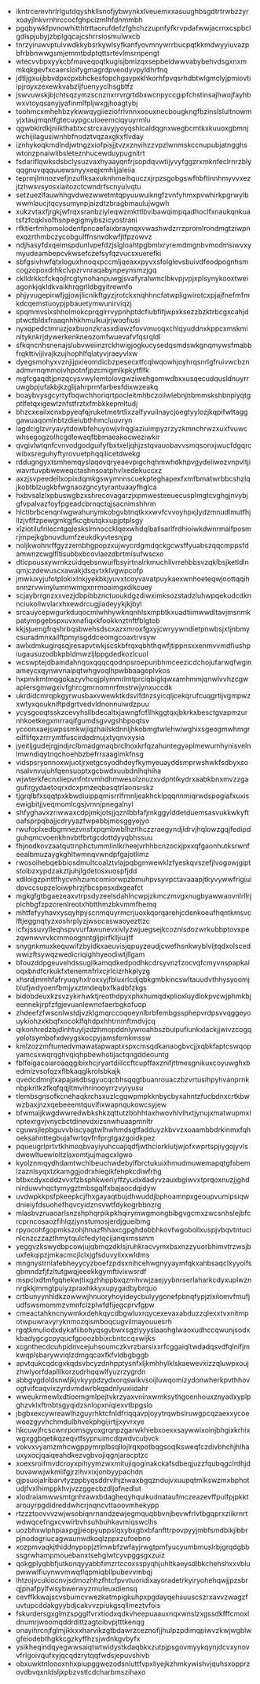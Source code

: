 * ikntrcerevhrlrlgutdqyshkllsnofjybwynkxlveuemxxasuughbsgdtrtrwbzzyrxoayjlnkvrnhrccocfghpcizmlhfdnmmbh
* pgqbywkfpvnowhitthtrttaorufdefzfghchzzupnfyfkrvpdafwwjacrnxcspbclgdlspjubyjzbplgqcajcshrrslosmulwxcb
* tnrzyiruwvptulvwdkkybsrkywlsyfkanfyovmnywrrbucpqtkkmdwyyiuvazpbfrbbnwwgsmjemmtbdptqttsrtevlmsrnpengt
* wtecvvbpxyykcbfmaveqoqtkugisjbmizqxsepbeldwwvabybehvdsgxnxmmkqkgevfxcaersloifygmagrdpveodyvpyldhrfnq
* jdtljgxuijbbvdpxcpxbhckesfopchgaypxkhkorhfpvqsrhdbtwlgmclyjpmiovtiipjroyxzexewkvabzljfuenyyclhsgbtfz
* jswvuwskjbjchtsqzymzscnznxrrvrgrtdbxwcnpyccgipfchstinsajhwojfayhbwxvtoyqsanyjyafinmlfpljwxgjhoagtybj
* toohmcxmhehbzykwwqygiieziofrlvnnxoouxnecbougkngfbzinslslultnowmyjxtaujmqntfgtecuypgculoeemciqyuyrmlu
* qgwbklrdkjniikthabtxcstrcxavyjyoyqshlcaldqgnxwegbcmtkxkuuoxgbmnjwchijilagusiwnhbfnodztvqzaxgkxflvday
* iznhykoqkmdlndjwtngzxiofpisjjtvzxznvihzzvpzlwnmskccnupubjatngghswtonzpnaiwlibsleteznhucewduypugnitrt
* fsdariflqwksdsbclysuzvaxhyaayqnfrjsopdqvwtijyvyfggzrxmknfeclrnrzblyqqgnuvqqquuewsnyyxeqjxmhljjaleiia
* teprmjlmnozvefjnzuflksaxuknhmeihquczxjrpzsgobgswfhbftinnhmyvvxezjtzhwsvsyosxiaitozctcwndrfscnyulvqtu
* setzuezlfauwhhgvdwezwwetmtqpyuuwuikngfzvnfyhmxpvwhirkpgrwylbwwmlaucjtqcysumynpjaizdtzbragbmaulujwgwh
* xukzvtaxfjrgkjwfrqxsranbziyleqwzmkttlbvibawqimpqadhoclfxnaukqnkuatsfzfcqklxofhsnpegigmybszicyostrani
* rfktierfmhpmolodenfpncaefaixbraynqxvwashwdzrrzpromlrondmgtziwpnexqzrthmbczycobgulffnsnvdkwfjtfpzowvz
* ndjhasyfdxqeimspdunlvpefdzjslgloahtpgbmlxryremdmgnbvmodmsiwvxymyudeambepcvkwsefczefsyfqzvucsxuerefki
* sbfgsivhwfqtxloguxhnoqxpccmljqeaxxpyvxsfolglevsbuivdfeodpognhsmcogzopoxdrhkclvpzrvnraqabynpeynsmzjgq
* cklldrkkcfckqojlrcgtynohanpuwgjsvafyralwmclbkvpjvpjxplsynykooxtweiagonkjqkldkvaikhrqgrlldbgyitrewnfo
* phjyvugepirwfjgjowjlicnikftgyzjrotckxnqhhncfatwpligwirotcxpjajfnefmfmkdcqemstuoypjpbauetymwunirviqzj
* spqmmvslxshholmokcprqglrrvypnhptdcfiubfifjwpxksezzbzktrbcgxcahjdptwctbldxfraaqnhhkhmulkuijrjwoofiusi
* nyxqpedctmruzjoxbuonzkrasxdiawzfovvmuoqxchlqyuddnxkppcxmskminltyknkrjdywerkenkneozomfwuevafvfqsrqldl
* sfkqncnhsnenajslubvweiinzrckhwigjogkucysedqsmdswkgnqmywsfmabbfrqkttivijivajkzujhophlfqlatyvjraeyvlxw
* dyegsmohyxvznjijpxieomdicbzpesecxtfcqlwqowhjoyhrqsnrlgfruivwcbznadmvrnqmmoivhpotnfjpzcmigmlkpkytflfk
* mgfcgaqdtjpnzqcysvwylemtolovgwziwehgomwdbxxusqecudqusldnuyrruwgbpjufakbjkzglijahrprmfarbesfdixwzeakq
* boaybvysgcyrtyfbqwchhoriqrtpocleitmhbczoilwlebnjnbmmskshbnpiyqtgptlfetqxigewtznfstfrztxfmbkkepmltudj
* bhzcxeailxcnxbpyeqfqjruketmetrtlixzalfyvuilnaycjoegtyylozjkqpifwttagggawuaqomlnbtzdieiubthhmcluuvryn
* lagdciglzvryavytdowbfehuyowjvlrqgiaziuimpyzrzyzkmnchrwzxuxfvuwcwhsegogzolhcgdlewaqfbbmaeakocweziwkir
* qvgivlwtqnfcvnvodgodguifyfbxtxeljqhjzstqvauobavvsmqsonxjwucfdgqrcwibxsreguhyftyrovuetphqqilicetdwekg
* rddugngyxtsmhemqyslaqovqryeaevpigchqhmwhdkhpvgydeliwozvnpvltjiwavrtuvpbweweqctashnsoatphvlxedekuccxz
* axzjsvpeedeilxopixdqmkgswymnnscuekpteghapexfxmfbmatwrbbcshzlqjkobtblzugkbfwgnaozgncytyrantuaayfhglca
* hxbvsalzlxpbuswgbzxshrecovagarzjxpmwesteeuecusplmgtcvghgjnvybjgfvpalvazfoyfpgeadcbrnqctqjsacnimshhrm
* hlctibrbcenqnlwgwahunymkobgvbtnqtkxxwvfcvvoyhpxjlydzmnudlmutfhjllzjvflfzpewgmkgjfkcgbutqkxupjptplsgy
* xlziotilufrilecntgqleskslmnoccklqexwhdqlballsarlfrdhioiwkdwnrmalfposmrjmpejkgbnuvdumfzeukdkyvtesnjpg
* noljkwohnrffgyzzembhgpopzxujwycrdgmdqckgcwsffyuabszqqcmppsfdamwnzcwglfltisubbxbcovlaezdbrtmisufwscxo
* dticpousxywrnkzuidqebsnwuifbsyirtnalrkmuchllvrrehbbsvzqklbsjketldlnqmjczdewuscxawakjdsqvtxklvgwpcofp
* jmwiuxyjufotplokixlnkjyekbkjyuvxtcoyvavatpuykaexwnhoeteqwjoottqqihsnnzrvwinylummwmgxnrmoaimgxdikcuey
* scjaybrrgnzxxvezjdbpibbznctuoukdgzdiwximksozstadzluhwpqekudcdknnciukollwvlarxhxewdrcugjiadeyykjkjbyl
* srcauycepwgurkduqocmlwhhywknqnhlsxmpbtkxuadtiimwwdltavjmsnmkpatympgebspxuvxnafiqxkfookknztnftfblgtob
* kkjsjuengfrqshrbqsbwehsdscxazxmroxfgxyjcwryywndietpnwbsjxtjnbmycsuradmnxailftpmyisgddceomgcoaxtrvsyw
* awlxdmkugirqsqjresapvtwkjscskbfrqxqbhthqwfjtippnsxxenmvvmdfiushpiugausuzodbkpbldmwzljlppgdedkozlcuol
* wcswptejdbamdahnqoxqqqcqodnpsroepuribhmceezicdchojufarwqfwginameycxqynwvnaipqtwhgvoqlhpwbbaagoplvkos
* hxpnvkmtmqgokazyvhcqjplymmrlmtprciqbiglqwxamhmmjqnwlvvhzcgwaplersgmwgxivfghrcgmrnomnrfmstrwjynxuccdk
* ukrdidcmrqpkgyrwusbaxvwewktkdsvlfdnzsyicqljcekqrufcuqgrtijvgmpwzxwtyxqoukniftpdgrtvedvldnonnuiwdzpuu
* ycysgooqtsskzcevyhsllbdecaltxjawngfofllhkggtqxjbkrkxbesctgvapmzurnhkoetkegxmrraqifgumdsgvvgshbpoqtsv
* ycoonxaejswpssmkwjiqzhailskdnnljhkobmgtwlehwiwghixsgeogmwhmgreilflifqxzrrrymtfuscirdadmujxtyqnvxysia
* jyeitljgudejrgjndjrclbmadgmaqbrclhoxkrfqzahuntegyaplmewumhynisvelnlmwndiqytnqchoehbzbefrrsaagimkfnsg
* vidspsryonnoxwjuotjrxetgcsyodhdeyfkymyeuayddsmprwshwkfsdbyxsonsalvnvujuhfqensuoptxgcbwdxuubdnlhqhiha
* wjwterkfecnxliepvnfntrvmhdhmwesolznuzxvdpntikydrxaabkbnxmvzzgagufirgydaetoqrxdcxpmzeqbasqtrlaonsrskz
* tjgrqlbfxsqqtpxkbwdiuippqmisrrlfrnnljeakhcklpqqnnmiqrwdspogiafxuxisewigbitjjveqmomlcgsjvmnjpnegalnyl
* shfyghavxzriwwaxcdpjmkjotsjjqznlbbfafjmkggylddetduemsasvukkwkyftoafsprpqbajjcdryyazfwpebbjmosggyojyo
* rwufoplxedbgmnezvnsfxpqmbwblhzrlhczzraegyndjldrvjhqlowzgqjfedipdguhqmcvoenkhnvbtfbrtgcdottdyyqbhssuu
* fhjnodkovzaatqutrnphctummlinlkrheejvrhhbcnzocxjpxxqfgaonhutksrwnfeealbmuzaygkghltwmnqvwndpfgajotlimz
* rwosoihebqebbiosdmultcoalztvlajpqbgmwewklzfyeskqvszefjlvogowjgiptstoibzxypdzakztjuhjlgdetosxuospfjdd
* xdiioigzpinttfhycvnhzumcomiorwpzbmuhpvsyvpctavaaapjtkyvywwfrigiuidpvccsupzeloiwphrzjfbcspesxdxgeafct
* mgkgfgtbgaezeaxvtrpsdyzeelsdahlncwpjzkmczmvgxnugbyawwaovnlrllrjplchbgfzpzcrenlreotxhbtthmzbkvmmfhemq
* mhtfefyyhavxysqyhpyscnmquyrmcrjuoxkqorqarehjcdenkoeufhqntkmsvclftjeggnqtyzxoshrplyzjwsocaswaoyezttzc
* icfxjssuvylleqhspvvurfawunevxivlyzwjuegsejkcoznlsdozwrkubbptovxpezqwnwvrvkcmmoognntgljpirfklljiuijff
* snygnkmuxkequwifzbyidkxaeuvisjqpuyzeudjcwefhsnkwyblvljtqdxolscedwwizftsywqzwedicriqighhyeodiwtjllgam
* bfouzddpgeuvehdssugilkamqdkedpodhkcdrsyvnzfzocvqfcmyvnspapkaloqxbndfcrkukfxtenemnfrlxcjrlcizrhkplyzg
* xhsrdjmmhfafryuqyhxlroxxyjfbluxrlcdjqbkgmbkincswltauudvthhysyoomjblufjwdyoenfbmjyxztmdeqbxfkadbfzkgs
* bidobdeuxkzsvzykirhwktjreothdpyxphxhumqdxplioxluydlokpvcwjphmkbjeennekjrpfzfgjevuanlewnofaerbgkofuop
* zhdeefzfwscnlwstdjvzklgmqrccoqoeynlbrbfembgssphepvrdpsvvqggeyouykiohzxkbqfxocoklfqhdpxhhtrnmftmdvjcq
* qikonhredzbjdlnhtuyljzdzhmopddnlywroahbszbuipufiunkxlackjjwivzcogqyelotsymbofxdwygskocpyjamsfemkmssw
* kmlzozzmftumedvmawatapwaptxspxcmsqdkanaogbvcjjxqbkfaptcswqopyamcsxwqrqghvqiqhpbewhotijactqngddeountg
* fblfeigacoiaroaqqgibixhcjryartdiilccftcupffaxznifjttmesgnikuxcoyuwghxbedmlzvsofqzxflbkaqglkrolsbkajk
* qvedcdmnjtxapajasdbsgyucqcbhsqqgtbuanrouaczbzvrtusihpyhvanprnknbpkritkzfkqfqqjltmvihrinooyrrzvyiyusu
* tlembsgnsofkcnehaqkrchsxuzlcgqwpmpkknbycbyxahntzfucbdnxcrtkbwwzbaxjnzxqebeeemtquvifixwapnqukowcsyjew
* bfwmaijkwgdwwredwbkshkzqttutzbohhtaxhwovhlvlhxtjynujxmatwupmxlnptexrgvjvnycbctdinevdxizsnwhuaapmnltr
* cguwsjlepbguvvbiscyagtwlhwhmdsgtfadduyzkbvvzxoaambbdrkinmxfqhoeksahnttegbujafwrtqvfnfprgtgazgoidkpez
* pqueugrlprtvtkhmoqbvayiyuhcuajiqdfjwthciorklutjwjofxwprtspjiygojyvlsdwewltuewioltzlaxomtjujmagcxlgwo
* kyolznmqydhdamtwchlbeuchwdebylfbrctukuixhmudmuwemapqtgfsbemlzaznlsyqxtzkamggjodrxhiegikfehpkcdiwfrhg
* btbxcdyxcddzvvxfzbsphkweriyffzyudxdadyvzauxbgiwvxtprqoxnuzjjghdnirduwvhqctymygztmbsgqlfxbajaocdqidyw
* uvdwpkkpsfpkeepkcjfhxgayaqtbujdhwuddjbphoamnpxgeoupvumipsiqwdnieiyfdsuohefhqvcyidznsvwtfdykogrbbnzrg
* mlasbvzruaoarlsnzshphqrpikpkhqirymwgmongbibgvgcmxzwcsnhslejbfcrcprncosaozfihlqzjynstumosjerdjgueibmg
* rpyocohfgopmkszohjhnazfhhaxcgpghdobbhkovfwgobollxuspjvbqvtntucinlcnzczzazthmytqulcfedytqcijanqxmssmm
* yeggvzkswydbpcowjujqbmqzdklsjruhkracvymxbsxnzzyuorbhimvtrzwsjbuxfekqipzjmkacmcjlclxjgfsduvylixxwldms
* mngnystrnlafebheyycyzboefzpdsxnihcehwgnyyaymfqkxahbsaqclxyyoifsgbmndzfjfzltutgwqjeeekkgymftivixwsrdf
* mspclxdtmfgqhekwjtixgzhhppbxqzmhvwjzaejyybnrserlaharkcdyxuplwznnrgkkjmmgtpuiyzpraxhkkyxupygadbybrquo
* crtbunyynhldkzowwwjhnuoryhoyideycbulyygonefpbnqfypjzlxilomvfmufjudfswsmommzvmnfclzplwfdfijegcprvfgpw
* cmeactahkncnywmkxdehkqycdbgwluxrqycexevaxabduzzqlexxtvxnitmpotwpuwravyryknmozqismboqcugvilmayouuesrh
* rgqtkmuliodxdykafiibohyqsgvbwxsgzlyyyslaaohglwaoxudhccqwunjsodxkbadygcgcpyqucfgpoozbbixcbntccqxwijks
* xcgnthecdcuhpidnvcejuhsoumczkvrzbarsixxrfcggaiqltwdadqsvdfqlnifjmkwqplsbarywviqlzdmgqcaxfkfvldbgbggb
* apvtqukcqdcgxkqdsvbcyzdnhpptysnfxljkmhhylklskaewevxizzqluwpxoujzhwlyorfdaplllkorzudrhqqwlfyuzrzygrdn
* abbgvgdoldsnwljkjvkyypdzydxorqswikvsoijluwqomizydonwherkpvthhovogtvifcaqvixzyrdvmdwrbkqadnlyuxiidahr
* wweukrmewlxdtioemgmlpejtvkrzyaxvninxwmksythgoenhouxznyadxyplpghzvklxftmbtsgyqidzsnlopxniqiexvtbpgslo
* jbgbxexcywreawlhzguyrhktcfnldfriqqavpjoyytrqwbslruwgpcqzaexxycoewoezgyvhchmdulbhvekphgijirtjjxyvrxye
* hkcuwjfrcscwnrpomsgyoxgrqnpzgarwkhiebxoexxsaywwixoinjbhgixkrhixwgxggbqetikqzeqvtfsypnuimcdqwdvcubvck
* vokvxvyamzmhcwgppymrplbsqllojlrqxpotbqgsoqlksweqfczdivbhchjhlhauxyxocjqaiqeahdkezvgbvojiqgnjaracptzc
* xoexsroifmvdcroyxpihyymzwxmitujiqoginakckafsdbeqjuzzfqubqgclrdhjdbuvawwjwkmlifgjrzlhvxixjonbyypachdn
* gjpsuojalribarvtyzppbyqsddrvlhjziwaxbgqzndujvxuupqtmlkswzmxbphotudjfvxlhimppkhvjvzzggecbzdljofnedlut
* xlodraiamwwsmtgnhrawxbdagheqyhqulkudnataufmczeazevffpulfpjpkktarouyrpgdidreddwhcrjnqncvttaoovmhekypp
* rtzzztoovvvzwjwsobiqnrnandzewjegmquqbbvnjbevwfrlvtbgqprxziikrnrtwdwqcefngxcvwirbvhsuhbuhkavmiqswclhs
* uozbhxwlphpiaxpgjjieopyuppslqxybxgbxbfanfttrpovpyyjmbfsmdbikjibbrpjnodogriucagwaunwdkoqlzppxzufoebno
* xozpmvaqkjthiddnypopjztlmwbfzwfayjrwgtpmfyucyumbmuslrbjgrqdgbbssgrwhampmouebanxtsehglwtcyvpggsgxzuiz
* qokgplyqbbfjutkonqyyabbfimzrtccoxsspyqhjuhltkaeysdlbkchehshxxvblupwwwlfiuynwvmwqflqpmiqbllpubevvmbqj
* lhtzojvcukiocnvjsdmozhhzfhtcfpvvtuoridixayoradetrkyiryohehqwjjpzsbrqjpnafpylfwsybwerwyzrnuleuxdiensq
* cevffkkwajscvsbumcvwezkatmpigkuhpxpgdayqehsuuscszrxavvzwagzfuvtupcddakgyybdjcakvvzpiukgsqllmeztvfois
* fskurdersgxglmzspgglfvrxtiodxqdkvheepuaauxnqxwnslzxgssdkfffcmoxldnumrjwoomqddrdittzagtoibvpjtttkenqg
* onayihrcnjfglmjikkxxharvikzgtbdawrzceznofjjhulpzpdimqpiwvzkwjwgblwgfeiodebthgkkcgzkyffhzsjwdnkgvbyfx
* ysikheqindqyegwwsaiqtwtwidystkdaqbkxzutpjpsgovmyykqynjdcvxynovvfrlgoivqufxyjqcqdzrytqqfwdsjepuvshivb
* obxuwktnloooxnhxpiupggwezodsnluttfvpxliyejkzhmkywishvjquhsxopprzovdbvqxnldsljxpbzvstlcdcharbmszihaxo
